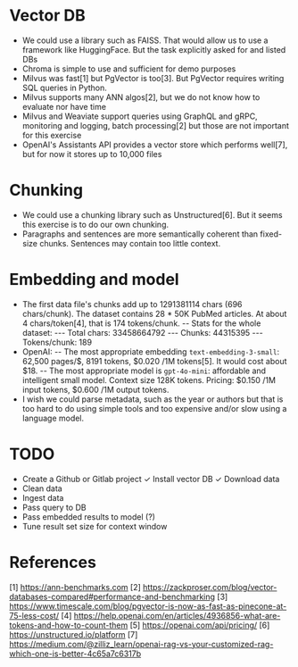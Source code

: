 # Vector DB

- We could use a library such as FAISS. That would allow us to use a framework like HuggingFace. But the task explicitly asked for and listed DBs
- Chroma is simple to use and sufficient for demo purposes
- Milvus was fast[1] but PgVector is too[3]. But PgVector requires writing SQL queries in Python.
- Milvus supports many ANN algos[2], but we do not know how to evaluate nor have time
- Milvus and Weaviate support queries using GraphQL and gRPC, monitoring and logging, batch processing[2] but those are not important for this exercise
- OpenAI's Assistants API provides a vector store which performs well[7], but for now it stores up to 10,000 files


# Chunking

- We could use a chunking library such as Unstructured[6]. But it seems this exercise is to do our own chunking.
- Paragraphs and sentences are more semantically coherent than fixed-size chunks. Sentences may contain too little context.

# Embedding and model
- The first data file's chunks add up to 1291381114 chars (696 chars/chunk). The dataset contains 28 * 50K PubMed articles. At about 4 chars/token[4], that is 174 tokens/chunk.
-- Stats for the whole dataset:
--- Total chars: 33458664792
--- Chunks: 44315395
--- Tokens/chunk: 189
- OpenAI:
-- The most appropriate embedding `text-embedding-3-small`: 62,500 pages/$, 8191 tokens, $0.020 /1M tokens[5]. It would cost about $18.
-- The most appropriate model is `gpt-4o-mini`: affordable and intelligent small model. Context size 128K tokens. Pricing: $0.150 /1M input tokens, $0.600 /1M output tokens.
- I wish we could parse metadata, such as the year or authors but that is too hard to do using simple tools and too expensive and/or slow using a language model.


# TODO

- Create a Github or Gitlab project
✓ Install vector DB
✓ Download data
- Clean data
- Ingest data
- Pass query to DB
- Pass embedded results to model (?)
- Tune result set size for context window


# References

[1] https://ann-benchmarks.com
[2] https://zackproser.com/blog/vector-databases-compared#performance-and-benchmarking
[3] https://www.timescale.com/blog/pgvector-is-now-as-fast-as-pinecone-at-75-less-cost/
[4] https://help.openai.com/en/articles/4936856-what-are-tokens-and-how-to-count-them 
[5] https://openai.com/api/pricing/
[6] https://unstructured.io/platform
[7] https://medium.com/@zilliz_learn/openai-rag-vs-your-customized-rag-which-one-is-better-4c65a7c6317b
